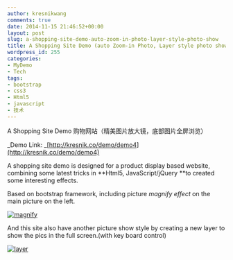 ```yaml
---
author: kresnikwang
comments: true
date: 2014-11-15 21:46:52+00:00
layout: post
slug: a-shopping-site-demo-auto-zoom-in-photo-layer-style-photo-show
title: A Shopping Site Demo (auto Zoom-in Photo, Layer style photo show)
wordpress_id: 255
categories:
- MyDemo
- Tech
tags:
- bootstrap
- css3
- Html5
- javascript
- 技术
---
```


A Shopping Site Demo 购物网站（精美图片放大镜，底部图片全屏浏览）

_Demo Link: _[http://kresnik.co/demo/demo4](http://kresnik.co/demo/demo4)

A shopping site demo is designed for a product display based website, combining some latest tricks in **Html5, JavaScript/jQuery **to created some interesting effects.

Based on bootstrap framework, including picture _magnify effect_ on the main picture on the left.

[![magnify](http://kresnik.co/wp-content/uploads/2015/04/magnify-300x189.jpg)](http://kresnik.co/wp-content/uploads/2015/04/magnify.jpg)

And this site also have another picture show style by creating a new layer to show the pics in the full screen.(with key board control)

[![layer](http://kresnik.co/wp-content/uploads/2015/04/layer-300x178.jpg)](http://kresnik.co/wp-content/uploads/2015/04/layer.jpg)


